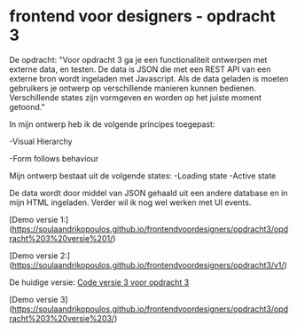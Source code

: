 # frontend voor designers - opdracht 3

De opdracht:
"Voor opdracht 3 ga je een functionaliteit ontwerpen met externe data, en testen. De data is JSON die met een REST API van een externe bron wordt ingeladen met Javascript. Als de data geladen is moeten gebruikers je ontwerp op verschillende manieren kunnen bedienen. Verschillende states zijn vormgeven en worden op het juiste moment getoond."

In mijn ontwerp heb ik de volgende principes toegepast:

-Visual Hierarchy

-Form follows behaviour

Mijn ontwerp bestaat uit de volgende states:
-Loading state
-Active state

De data wordt door middel van JSON gehaald uit een andere database en in mijn HTML ingeladen.
Verder wil ik nog wel werken met UI events.

[Demo versie 1:]
(https://soulaandrikopoulos.github.io/frontendvoordesigners/opdracht3/opdracht%203%20versie%201/)


[Demo versie 2:]
(https://soulaandrikopoulos.github.io/frontendvoordesigners/opdracht3/v1/)


De huidige versie:
[Code versie 3 voor opdracht 3](https://github.com/SoulaAndrikopoulos/frontendvoordesigners/tree/master/opdracht3)


[Demo versie 3]
(https://soulaandrikopoulos.github.io/frontendvoordesigners/opdracht3/opdracht%203%20versie%203/)




